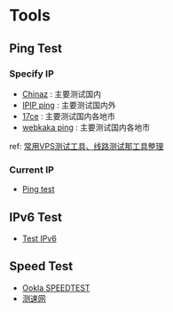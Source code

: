 # Tools

## Ping Test

### Specify IP

- [Chinaz](http://ping.chinaz.com/) : 主要测试国内
- [IPIP ping](https://tools.ipip.net/ping.php) : 主要测试国内外
- [17ce](https://www.17ce.com/) : 主要测试国内各地市
- [webkaka ping](http://www.webkaka.com/Ping.aspx) : 主要测试国内各地市

ref: [常用VPS测试工具、线路测试那工具整理](https://www.vpser.net/manage/vps-test-tool.html)

### Current IP

- [Ping test](http://ping-test.net/)

## IPv6 Test

- [Test IPv6](https://test-ipv6.com/)

## Speed Test

- [Ookla SPEEDTEST](https://www.speedtest.net/)
- [测速网](https://www.speedtest.cn/)

